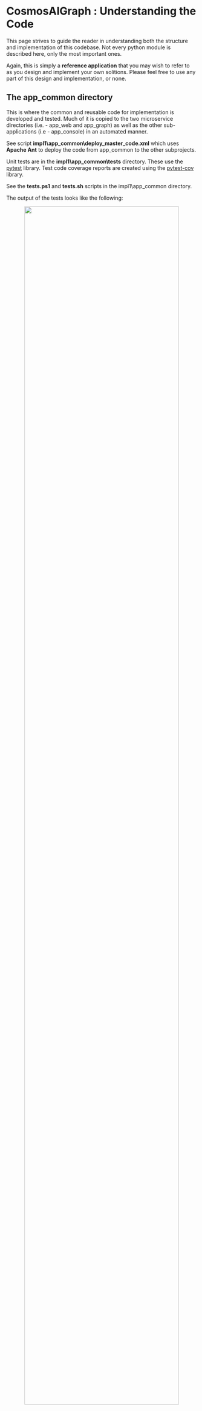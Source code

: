 # CosmosAIGraph : Understanding the Code

This page strives to guide the reader in understanding both
the structure and implementation of this codebase.  Not every
python module is described here, only the most important ones.

Again, this is simply a **reference application** that you may
wish to refer to as you design and implement your own solitions.
Please feel free to use any part of this design and implementation,
or none.

## The app_common directory

This is where the common and reusable code for implementation is developed and tested.
Much of it is copied to the two microservice directories 
(i.e. - app_web and app_graph) as well as the other 
sub-applications (i.e - app_console) in an automated manner.

See script **impl1\app_common\deploy_master_code.xml** which uses
**Apache Ant** to deploy the code from app_common to the other subprojects.

Unit tests are in the **impl1\app_common\tests** directory.
These use the [pytest](https://pypi.org/project/pytest/) library.
Test code coverage reports are created using the [pytest-cov](https://pypi.org/project/pytest-cov/)
library. 

See the **tests.ps1** and **tests.sh** scripts in the impl1\app_common directory.

The output of the tests looks like the following:

<p align="center">
  <img src="img/pytest_unit_tests.png" width="90%">
</p>

### impl1\app_common\pysrc\models directory

File **webservice_models.py** contains the several **Pydantic models** 
that define both the request and response payloads for the web endpoints
in this application.

Likewise, **internal_models.py** implements Pydantic Models used to
describe datastructures passed between classes in the application.

### impl1\app_common\pysrc\services directory

The classes here define the **business service** logic used by the application.

**config_service.py** implements class **ConfigService** that is used by
the application for all configuration values.  "Hard-coding" of these
values is generally not done in this codebase.  It is a goal of this
reference implementation to expose as much functionality via configuration
and environment variables as possible.

**ConfigService** uses **environment variables** and this is well-suited for
**Docker** containerized applications that are deployed to environments such as 
**Azure Container Apps (ACA)** and **Azure Kubernetes Service (AKS)**.

The [python-dotenv](https://pypi.org/project/python-dotenv/) python library
is used in the codebase to optionally get environment variables via the **.env**
file.  The **.env** should not be stored in your source-control system, as
it may contain application secrets.

See the source code of this module; it lists all of the possible environment
variables used in the codebase.  They all begin with **CAIG_**.

**logging_level_service.py** defines the logic for returning a standard-library
logging level such as logging.DEBUG, logging.INFO, etc, per the environment
variable CAIG_LOG_LEVEL.  This solution uses the **logging** standard library
rather than print statements.

**ai_service.py** implements class **AiService** for all Azure OpenAI and semantic-kernel
logic.  You are certainly free to use other orchestrators, such as **LangChain**.
We chose **semantic-kernel** because the SDK was simpler and more stable.

The **generate_sparql_from_user_prompt** method in this module is where
the Azure OpenAI service is invoked to generate a SPARQL query from a
given OWL ontology and user prompt.

A primary method of **AiService** is **invoke_kernel** which generates a
LLM completion and adds it to a user conversation.  These are instances of
classes **AiCompletion** and **AiConversation**, respectively.

**AiConversation**, in **ai_conversation.py** stores the conversational state
of a given user conversation and contains the complete set of prompts, completions 
(with token usage), history, as well as any user feedback.
These conversations are persisted as JSON in the conversations container in Cosmos DB,
and thus can be used for analysis of the performance of your AI application.

The app_common directory contains file **conversation.py** that can be used
to execute a conversation, with list of user natural language, directly from
a terminal command-line rather than from the web application UI.
Modifying and using conversation.py may accelerated your development process.

**cache_service.py** implements all (optional) caching of results such as SPARQL queries.
Cosmos DB is used as the implementation of the cache.

**cosmos_vcore_service.py** provides CRUD access to the Cosmos DB Mongo vCore database,
including **vector search**.

**graph_builder.py** implements class **GraphBuilder** which utilizes the builder
pattern to create an instance of class **GraphService**, which contains an in-memory
**rdflib** database.  The source data for building the graph are JSON documents
in Cosmos DB.  One Cosmos DB document may result in several **triples** being
loaded into the in-memory graph.

Alternatively, for dev/test environments, GraphBuilder can instantiate the
in-memory graph by reading a **RDF *.nt** text file.

These environment variables are used in building the in-memory rdflib graph:
- CAIG_GRAPH_SOURCE_TYPE
- CAIG_GRAPH_SOURCE_OWL_FILENAME
- CAIG_GRAPH_SOURCE_RDF_FILENAME
- CAIG_GRAPH_SOURCE_DB
- CAIG_GRAPH_SOURCE_CONTAINER
- CAIG_AZURE_MONGO_VCORE_CONN_STR 

Please see the [Environment Variables](environment_variables.md) page where
these are described.

Please take a close look at graph_builder.py to see how the in-memory
rdflib graph is populated.  One approach uses an **RDF triples file** (i.e. - *.nt)
while the other loads the graph from **Cosmos DB** documents.

Note that [code generation](code_generation.md) may be used to generate 
a separate class named **RdflibTriplesBuilder** that is used by class
GraphBuilder in **graph_builder.py** to actually load the rdflib graph.

**graph_service.py** implements class **GraphService** which provides an interface
to all rdflib functionality including SPARQL queries.  The **in-memory rdflib graph**
is mutable.  Since it resides in-memory, rather than on disk, it results in
low-latency queries.

**entities_service.py** implements class **EntitiesService** which allows you
to define the names of the entities in your system, and thus identify them in
user natural-language.

**strategy_builder.py** implements class **StrategyBuilder** used to determine
the **strategy** to be used in obtaining RAG data.  The currently identified
strategies are: **db, graph, and vector**.  This class uses EntitiesService.

**rag_data_service.py** implements class **RAGDataService** which is used to fetch
the pertinent RAG data given a user utterance or natural-language.
This class uses StrategyBuilder to determine the appropriate strategy to use
when fetching the RAG data.  The RAG data can be read directly from 
Cosmos DB if the stragegy is "db", otherwise either an in-memory RDF graph
query or a Cosmos DB vector search is used to identify and fetch the RAG data.

**rag_data_result.py** implements class **RAGDataResult**.  Instances of this class
are returned by the **get_rag_data** method of the above class RAGDataService.

### impl1\app_common\pysrc\util directory

**fs.py** provides methods for accessing the local filesystem.

**owl_formatter.py** is used to return a minimized version of
a given OWL file content in order to be passed efficiently in an
AzureOpenAI system prompt.

**prompts.py** is used to define system and user prompts for 
Azure OpenAI.  This module is expected to evolve as the codebase
adds more semantic-kernel functionality.

**prompt_optimizer.py** implements class **PromptOptimizer** which is used
in class **AiService** to optimize/truncate the conversation context
and history so as to fit within a given Azure OpenAI **max_tokens** value.

PromptOptimizer also generates a high-fidelity prompt text value that can 
be stored in the AiConversation and displayed in the UI. Both semantic-kernel
and LangChain seem to do a poor job of exposing the actual merged prompt text
used with invoking the LLM.

**sparql_formatter.py** is used to return 'pretty' version of
a given (AI-generated) SPARQL query.

**sparql_template.py** is used render dynamic SPARQL queries from jinja2
templates and a dictionary of values.

**owl_sax_handler.py** implements class **OwlSaxHandler** which can be
used to parse your ontology XML file via the SAX API.  The parsed output
can be used to produce a visualization of your ontology, such as with D3.js.

### The FastAPI entry-point modules

The entry-point for the two microservices are:

- impl1/app_web/webapp.py
- impl1/app_graph/websvc.py

These two are very similar in that they create the **FastAPI** object,
load environment variables, configure logging, log the environment variables,
and define the HTTP endpoints.

The following is an example from the AI microservice.

```
# standard initialization
load_dotenv(override=True)
logging.basicConfig(
    format="%(asctime)s - %(message)s", level=LoggingLevelService.get_level()
)
ConfigService.log_defined_env_vars()

app = FastAPI()
ai_svc = AiService()
```

#### /liveness endpoints

Each microservice implements a **/liveness** HTTP GET endpoint that
can be executed by the container orchestration system (i.e - ACA or AKS)
to ensure the process is alive, and restart it if not.


#### Authorization and Authentication 

Since each customer organization is expected to have their own specific
security requirements, Authorization and Authentication is **not**
implemented in this reference application.

[msal](https://learn.microsoft.com/en-us/entra/msal/python/) is one
library you may wish to use to implement authorization and authencication
with [Microsoft Entra (AAD)](https://www.microsoft.com/en-us/security/business/identity-access/microsoft-entra-id).

On a networking level, however, the **Azure Container App** will user
use its' own, or an injected, Virtual network.  So the back-end microservices
can be defined as "internal" and not receive external network requests.

Additionally, **middleware** can be used in the Graph Microservice
such that a known HTTP header must be populated with a known value before
the HTTP request is accepted and processed.  Otherwise, a HTTP 401
return code is returned.  See "@app.middleware("http")" in file
**app_graph\websvc.py**.

---

## Code formatting with the black library

The [black](https://pypi.org/project/black/) library is used to reformat
all python source code (i.e - the *.py files) into a standard and **pythonic**
style.  This can eliminate friction in Development teams by eliminating
personal coding style preferences.  In addition to reformatting the source
code, black can also identify some problems/errors in the code.

See the **code-reformat.ps1** and **code-reformat.sh** scripts in the impl directory.

It's best to run this **code-reformat.ps1** script just prior to copying
the code to the other subprojects with the **deploy_master_code.xml** Ant
script described above.

